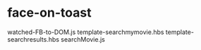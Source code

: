 # face-on-toast
watched-FB-to-DOM.js
template-searchmymovie.hbs
template-searchresults.hbs
searchMovie.js